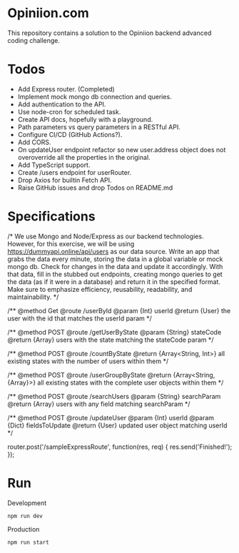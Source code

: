 # Opiniion.com
This repository contains a solution to the Opiniion backend advanced coding challenge.

# Todos
- Add Express router. (Completed)
- Implement mock mongo db connection and queries.
- Add authentication to the API.
- Use node-cron for scheduled task.
- Create API docs, hopefully with a playground.
- Path parameters vs query parameters in a RESTful API.
- Configure CI/CD (GitHub Actions?).
- Add CORS.
- On updateUser endpoint refactor so new user.address object does not overoverride all the properties in the original.
- Add TypeScript support.
- Create /users endpoint for userRouter.
- Drop Axios for builtin Fetch API.
- Raise GitHub issues and drop Todos on README.md

# Specifications
/*
We use Mongo and Node/Express as our backend technologies.
However, for this exercise, we will be using https://dummyapi.online/api/users as our data source.
Write an app that grabs the data every minute, storing the data in a global variable or mock mongo db.  Check for changes in the data and update it accordingly.
With that data, fill in the stubbed out endpoints, creating mongo queries to get the data (as if it were in a database) and return it in the specified format.
Make sure to emphasize efficiency, reusability, readability, and maintainability.
*/

/**
@method Get
@route /userById
@param {Int} userId
@return {User} the user with the id that matches the userId param
*/

/**
@method POST
@route /getUserByState
@param {String} stateCode
@return {Array<User>} users with the state matching the stateCode param
*/

/**
@method POST
@route /countByState
@return {Array<String, Int>} all existing states with the number of users within them
*/

/**
@method POST
@route /userGroupByState
@return {Array<String, {Array<User>}>} all existing states with the complete user objects within them
*/

/**
@method POST
@route /searchUsers
@param {String} searchParam
@return {Array<User>} users with any field matching searchParam
*/

/**
@method POST
@route /updateUser
@param {Int} userId
@param {Dict} fieldsToUpdate
@return {User} updated user object matching userId
*/

router.post('/sampleExpressRoute', function(res, req) {
  res.send('Finished!');
});

# Run
Development
```
npm run dev
```

Production
```
npm run start
```



